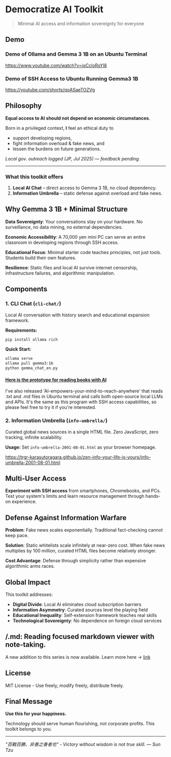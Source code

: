 # Democratize AI Toolkit

> Minimal AI access and information sovereignty for everyone

## Demo
### Demo of Ollama and Gemma 3 1B on an Ubuntu Terminal
https://www.youtube.com/watch?v=joCcloRsYl8

### Demo of SSH Access to Ubuntu Running Gemma3 1B
https://youtube.com/shorts/qoASaeTOZVg

## Philosophy
**Equal access to AI should not depend on economic circumstances**.

Born in a privileged context, **I** feel an ethical duty to  
- support developing regions,  
- fight information overload & fake news, and  
- lessen the burdens on future generations.

*Local gov. outreach logged (JP, Jul 2025) — feedback pending.*

---

### What this toolkit offers
1. **Local AI Chat** – direct access to Gemma 3 1B, no cloud dependency.  
2. **Information Umbrella** – static defense against overload and fake news.


## Why Gemma 3 1B + Minimal Structure

**Data Sovereignty**: Your conversations stay on your hardware. No surveillance, no data mining, no external dependencies.

**Economic Accessibility**: A 70,000 yen mini PC can serve an entire classroom in developing regions through SSH access.

**Educational Focus**: Minimal starter code teaches principles, not just tools. Students build their own features.

**Resilience**: Static files and local AI survive internet censorship, infrastructure failures, and algorithmic manipulation.

## Components

### 1. CLI Chat (`cli-chat/`)
Local AI conversation with history search and educational expansion framework.

**Requirements:**
```bash
pip install ollama rich
```

**Quick Start:**
```bash
ollama serve
ollama pull gemma3:1b
python gemma_chat_en.py
```

#### [Here is the prototype for reading books with AI](https://github.com/trgr-karasutoragara/AI-empowers-your-mind-to-reach-anywhere/tree/main/txt-md-is-all-you-need/)

I've also released 'AI-empowers-your-mind-to-reach-anywhere' that reads .txt and .md files in Ubuntu terminal and calls both open-source local LLMs and APIs. It's the same as this program with SSH access capabilities, so please feel free to try it if you're interested.


### 2. Information Umbrella (`info-umbrella/`)
Curated global news sources in a single HTML file. Zero JavaScript, zero tracking, infinite scalability.

**Usage:** Set `info-umbrella-2001-08-01.html` as your browser homepage.

https://trgr-karasutoragara.github.io/zen-info-your-life-is-yours/info-umbrella-2001-08-01.html

## Multi-User Access

**Experiment with SSH access** from smartphones, Chromebooks, and PCs. Test your system's limits and learn resource management through hands-on experience.

## Defense Against Information Warfare

**Problem**: Fake news scales exponentially. Traditional fact-checking cannot keep pace.

**Solution**: Static whitelists scale infinitely at near-zero cost. When fake news multiplies by 100 million, curated HTML files become relatively stronger.

**Cost Advantage**: Defense through simplicity rather than expensive algorithmic arms races.

## Global Impact

This toolkit addresses:
- **Digital Divide**: Local AI eliminates cloud subscription barriers
- **Information Asymmetry**: Curated sources level the playing field
- **Educational Inequality**: Self-extension framework teaches real skills
- **Technological Sovereignty**: No dependence on foreign cloud services

## /.md: Reading focused markdown viewer with note-taking.
A new addition to this series is now available. Learn more here → [link](https://github.com/trgr-karasutoragara/zen-info-your-life-is-yours/tree/main/md)

## License

MIT License - Use freely, modify freely, distribute freely.

## Final Message

**Use this for your happiness.**

Technology should serve human flourishing, not corporate profits. This toolkit belongs to you.

---

*"百戰百勝、非善之善者也" - Victory without wisdom is not true skill. — Sun Tzu*
